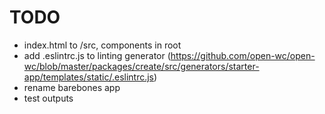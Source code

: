 # TODO

- index.html to /src, components in root
- add .eslintrc.js to linting generator (https://github.com/open-wc/open-wc/blob/master/packages/create/src/generators/starter-app/templates/static/.eslintrc.js)
- rename barebones app
- test outputs